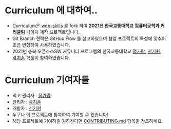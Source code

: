 # Curriculum 에 대하여..
- Curriculum은 [web-skills](https://github.com/andreasbm/web-skills) 를 fork 하여 **2021년 한국교통대학교 컴퓨터공학과 커리큘럼** 페이지 제작 프로젝트입니다.
- Git Branch 전략은 GitHub Flow 를 참고하였으며 협업 프로젝트의 특성에 맞추어 조금 변형하여 사용하였습니다.
- 2021년 충북 오픈소스SW 커뮤니티 프로그램의 한국교통대학교 [정가람](https://github.com/wjdrkfka3), [신기원](https://github.com/Shingiwon), [곽지훈](https://github.com/YUJACHA825) 학생이 참여하였습니다.

# Curriculum 기여자들
- 최고 관리자 : [정가람](https://github.com/wjdrkfka3)
- 관리자 : [곽지훈](https://github.com/YUJACHA825)
- 개발자 : [신기원](https://github.com/Shingiwon)
- 누구나 이 프로젝트에 참여하여 기여할 수 있습니다!
- 해당 프로젝트에 기여하길 원하신다면 [CONTRIBUTING.md](https://github.com/knut-cs/Curriculum/blob/master/CONTRIBUTING.md) 항목을 참조하세요.
